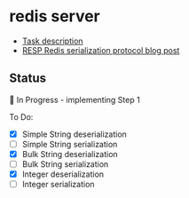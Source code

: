 # redis server

- [Task description](https://codingchallenges.fyi/challenges/challenge-redis/)
- [RESP Redis serialization protocol blog post](https://amitshekhar.me/blog/resp-redis-serialization-protocol)

## Status

🔄 In Progress - implementing Step 1

To Do:

- [x] Simple String deserialization
- [ ] Simple String serialization
- [x] Bulk String deserialization
- [ ] Bulk String serialization
- [x] Integer deserialization
- [ ] Integer serialization
